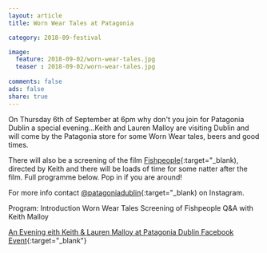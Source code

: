 ```yaml
---
layout: article
title: Worn Wear Tales at Patagonia 

category: 2018-09-festival

image:
  feature: 2018-09-02/worn-wear-tales.jpg
  teaser : 2018-09-02/worn-wear-tales.jpg
  
comments: false
ads: false
share: true
---
```

On Thursday 6th of September at 6pm why don't you join for Patagonia Dublin a special evening...Keith and Lauren Malloy are visiting Dublin and will come by the Patagonia store for some Worn Wear tales, beers and good times. 

There will also be a screening of the film [Fishpeople](https://standupjournal.com/featured/fishpeople-patagonia-film/){:target="_blank), directed by Keith and there will be loads of time for some natter after the film. Full programme below. Pop in if you are around!

For more info contact [@patagoniadublin](https://www.instagram.com/patagoniadublin/){:target="_blank) on Instagram. 

Program:
Introduction
Worn Wear Tales
Screening of Fishpeople
Q&A with Keith Malloy

[An Evening eith Keith & Lauren Malloy at Patagonia Dublin Facebook Event](https://www.facebook.com/events/335623913649745/){:target="_blank"}





